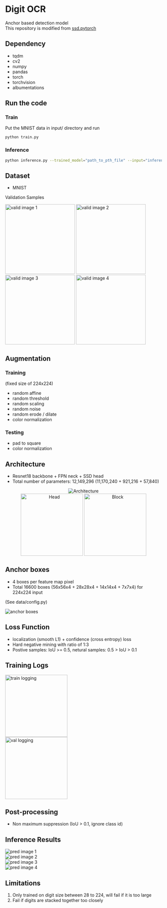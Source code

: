 # Digit OCR
Anchor based detection model  
This repository is modified from [ssd.pytorch](https://github.com/amdegroot/ssd.pytorch)  

## Dependency
 - tqdm
 - cv2
 - numpy
 - pandas
 - torch
 - torchvision
 - albumentations

## Run the code
### Train
Put the MNIST data in input/ directory and run
```bash
python train.py
```
### Inference
```bash
python inference.py --trained_model="path_to_pth_file" --input="inference_folder_or_file" --save="save_prediction_path"
```

## Dataset
 - MNIST

Validation Samples
<p align="left">
    <img src="doc/val_1.png" width="224" title="valid image 1"/>  
    <img src="doc/val_2.png" width="224" title="valid image 2"/><br />  
    <img src="doc/val_3.png" width="224" title="valid image 3"/>  
    <img src="doc/val_4.png" width="224" title="valid image 4"/>  
</p>

## Augmentation
### Training
(fixed size of 224x224)
 - random affine
 - random threshold
 - random scaling
 - random noise
 - random erode / dilate
 - color normalization

### Testing
 - pad to square
 - color normalization

## Architecture
 - Resnet18 backbone + FPN neck + SSD head
 - Total number of parameters: 12,149,296 (11,170,240 + 921,216 + 57,840)
 
<p align="center">
    <img src="doc/archi.png" title="Architecture" /><br />  
    <img src="doc/ssd_head.png" height="200" title="Head" />  
    <img src="doc/bottleneck.png" height="200" title="Block" />  
</p>  
  
## Anchor boxes
 - 4 boxes per feature map pixel
 - Total 16600 boxes (56x56x4 + 28x28x4 + 14x14x4 + 7x7x4) for 224x224 input
  
(See data/config.py)  
<p align="left">
    <img src="doc/anchor.png" title="anchor boxes">  
</p>

## Loss Function
 - localization (smooth L1) + confidence (cross entropy) loss
 - Hard negative mining with ratio of 1:3
 - Postive samples: IoU >= 0.5, netural samples: 0.5 > IoU > 0.1

## Training Logs
<p align="left">
    <img src="doc/log_train.png" height="200" title="train logging" /><br />  
    <img src="doc/log_val.png" height="200" title="val logging" />  
</p>  

## Post-processing
 - Non maximum suppression (IoU > 0.1, ignore class id)

## Inference Results
<p align="left">
    <img src="doc/pred_1.png" title="pred image 1"><br />  
    <img src="doc/pred_2.png" title="pred image 2"><br />  
    <img src="doc/pred_3.png" title="pred image 3"><br />  
    <img src="doc/pred_4.png" title="pred image 4"><br />  
</p>

## Limitations
 1. Only trained on digit size between 28 to 224, will fail if it is too large
 2. Fail if digits are stacked together too closely
 